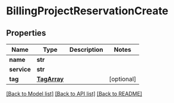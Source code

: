 # BillingProjectReservationCreate

## Properties
Name | Type | Description | Notes
------------ | ------------- | ------------- | -------------
**name** | **str** |  | 
**service** | **str** |  | 
**tag** | [**TagArray**](TagArray.md) |  | [optional] 

[[Back to Model list]](../README.md#documentation-for-models) [[Back to API list]](../README.md#documentation-for-api-endpoints) [[Back to README]](../README.md)


